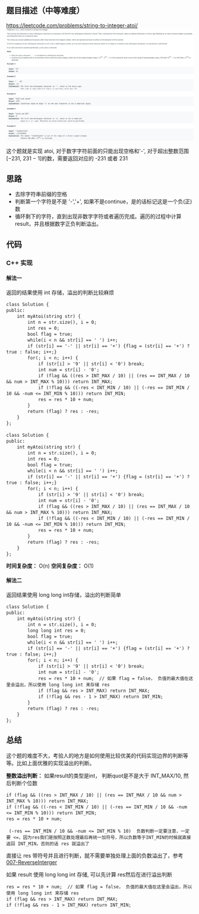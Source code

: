 ## 题目描述（中等难度）
https://leetcode.com/problems/string-to-integer-atoi/
![](/assets/008-1.jpg)

这个题就是实现 atoi, 对于数字字符前面的只能出现空格和'-',  对于超出整数范围[−231, 231 − 1]的数，需要返回对应的 -231 或者 231

## 思路
- 去除字符串前缀的空格
- 判断第一个字符是不是 '-','+', 如果不是continue，是的话标记这是一个负(正)数
- 循环剩下的字符，直到出现非数字字符或者遍历完成。遍历的过程中计算 result，并且根据数字正负判断溢出。

## 代码
### C++ 实现
#### 解法一
返回的结果使用 int 存储，溢出的判断比较麻烦
```
class Solution {
public:
    int myAtoi(string str) {
        int n = str.size(), i = 0;
        int res = 0;
        bool flag = true;
        while(i < n && str[i] == ' ') i++;
        if (str[i] == '-' || str[i] == '+') {flag = (str[i] == '+') ? true : false; i++;}
        for(; i < n; i++) {
            if (str[i] > '9' || str[i] < '0') break;
            int num = str[i] - '0';
            if (flag && ((res > INT_MAX / 10) || (res == INT_MAX / 10 && num > INT_MAX % 10))) return INT_MAX;
            if (!flag && ((-res < INT_MIN / 10) || (-res == INT_MIN / 10 && -num <= INT_MIN % 10))) return INT_MIN;
            res = res * 10 + num; 
        }
        return (flag) ? res : -res;
    }
};

class Solution {
public:
    int myAtoi(string str) {
        int n = str.size(), i = 0;
        int res = 0;
        bool flag = true;
        while(i < n && str[i] == ' ') i++;
        if (str[i] == '-' || str[i] == '+') {flag = (str[i] == '+') ? true : false; i++;}
        for(; i < n; i++) {
            if (str[i] > '9' || str[i] < '0') break;
            int num = str[i] - '0';
            if (flag && ((res > INT_MAX / 10) || (res == INT_MAX / 10 && num > INT_MAX % 10))) return INT_MAX;
            if (!flag && ((-res < INT_MIN / 10) || (-res == INT_MIN / 10 && -num <= INT_MIN % 10))) return INT_MIN;
            res = res * 10 + num; 
        }
        return (flag) ? res : -res;
    }
};
```
**时间复杂度：** O(n)
**空间复杂度：** O(1)
#### 解法二
返回结果使用 long long int存储，溢出的判断简单
```
class Solution {
public:
    int myAtoi(string str) {
        int n = str.size(), i = 0;
        long long int res = 0;
        bool flag = true;
        while(i < n && str[i] == ' ') i++;
        if (str[i] == '-' || str[i] == '+') {flag = (str[i] == '+') ? true : false; i++;}
        for(; i < n; i++) {
            if (str[i] > '9' || str[i] < '0') break;
            int num = str[i] - '0';
            res = res * 10 + num;  // 如果 flag = false， 负值的最大值在这里会溢出，所以使用 long long int 来存储 res
            if (flag && res > INT_MAX) return INT_MAX;
            if (!flag && res - 1 > INT_MAX) return INT_MIN;
        }
        return (flag) ? res : -res;
    }
};
```
## 总结
这个题的难度不大，考验人的地方是如何使用比较优美的代码实现边界的判断等等。比如上面优雅的实现溢出的判断。

**整数溢出判断：**
如果result的类型是int， 判断quot是不是大于 INT_MAX/10, 然后判断个位数
```
if (flag && ((res > INT_MAX / 10) || (res == INT_MAX / 10 && num > INT_MAX % 10))) return INT_MAX;
if (!flag && ((-res < INT_MIN / 10) || (-res == INT_MIN / 10 && -num <= INT_MIN % 10))) return INT_MIN;
res = res * 10 + num;

 (-res == INT_MIN / 10 && -num <= INT_MIN % 10)  负数判断一定要注意，一定要 <=，因为res我们是按照正数处理最后再统一加符号，所以负数等于INT_MIN的时候就直接返回 INT_MIN，否则的话 res 就溢出了
```
直接让 res 带符号并且进行判断，就不需要单独处理上面的负数溢出了，参考 [007-ReverseInterger](007-ReverseInteger.md)


如果 result 使用 long long int 存储, 可以先计算 res然后在进行溢出判断
```
res = res * 10 + num;  // 如果 flag = false， 负值的最大值在这里会溢出，所以使用 long long int 来存储 res
if (flag && res > INT_MAX) return INT_MAX;
if (!flag && res - 1 > INT_MAX) return INT_MIN;
```
